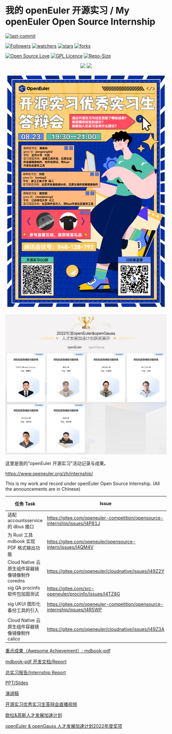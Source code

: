 # 我的 openEuler 开源实习 / My openEuler Open Source Internship

[![last-commit](https://img.shields.io/github/last-commit/HollowMan6/My-openEuler-Open-Source-Internship)](../../graphs/commit-activity)

[![Followers](https://img.shields.io/github/followers/HollowMan6?style=social)](https://github.com/HollowMan6?tab=followers)
[![watchers](https://img.shields.io/github/watchers/HollowMan6/My-openEuler-Open-Source-Internship?style=social)](../../watchers)
[![stars](https://img.shields.io/github/stars/HollowMan6/My-openEuler-Open-Source-Internship?style=social)](../../stargazers)
[![forks](https://img.shields.io/github/forks/HollowMan6/My-openEuler-Open-Source-Internship?style=social)](../../network/members)

[![Open Source Love](https://img.shields.io/badge/-%E2%9D%A4%20Open%20Source-Green?style=flat-square&logo=Github&logoColor=white&link=https://hollowman6.github.io/fund.html)](https://hollowman6.github.io/fund.html)
[![GPL Licence](https://img.shields.io/badge/license-GPL-blue)](https://opensource.org/licenses/GPL-3.0/)
[![Repo-Size](https://img.shields.io/github/repo-size/HollowMan6/My-openEuler-Open-Source-Internship.svg)](../../archive/master.zip)

<p align="center">
<img src="https://hollowman6.github.io/img/badges/openEuler.jpg" height="500px"/>
<img src="https://hollowman6.github.io/img/badges/openEuler-Excellent-Intern.jpg" height="500px" />
</p>

![](开源实习优秀实习生答辩会海报.png)

![](openEuler&openGauss社区在线实习进步奖.jpg)

这里是我的"openEuler 开源实习"活动记录与成果。

https://www.openeuler.org/zh/internship/

This is my work and record under openEuler Open Source Internship. (All the announcements are in Chinese)

| 任务 Task | Issue | PR | 分值 Credits |
| --- | --- | --- | --- |
| 适配 accountsservice 的 dbus 接口 | https://gitee.com/openeuler-competition/opensource-internship/issues/I4P81J | https://gitee.com/jiangsonglin2/kiran-cc-daemon/commit/b3251f66053c2dd7438ff34a0d9d93b485fea623 | 30 |
| 为 Rust 工具 mdbook 实现 PDF 格式输出功能 | https://gitee.com/openeuler/opensource-intern/issues/I4QM4V | https://gitee.com/openeuler/opensource-intern/pulls/9 https://gitee.com/openeuler/opensource-intern/pulls/11 https://gitee.com/openeuler/opensource-intern/pulls/12 https://gitee.com/openeuler/opensource-intern/pulls/14 | 50 |
| Cloud Native 云原生组件容器镜像镜像制作 coredns | https://gitee.com/openeuler/cloudnative/issues/I49Z2Y | https://gitee.com/openeuler/openeuler-docker-images/pulls/16 | 10 |
| sig QA procinfo 软件包加固测试 | https://gitee.com/src-openeuler/procinfo/issues/I4TZ8G | https://gitee.com/openeuler/mugen/pulls/277 | 10 |
|sig UKUI 图形化备份工具的引入 | https://gitee.com/openeuler-competition/opensource-internship/issues/I4R5WP | https://gitee.com/openeuler/community/pulls/3305 https://gitee.com/src-openeuler/backintime/pulls/1 https://gitee.com/openeuler/community/pulls/3329 | 20
| Cloud Native 云原生组件容器镜像镜像制作 calico | https://gitee.com/openeuler/cloudnative/issues/I49Z3A | https://gitee.com/openeuler/openeuler-docker-images/pulls/15 https://gitee.com/openeuler/community/pulls/3685 https://gitee.com/src-openeuler/calico/pulls/1 | 30 |

[重点成果（Awesome Achievement）: mdbook-pdf](https://github.com/HollowMan6/mdbook-pdf)

[mdbook-pdf 开发文档/Report](mdbook-pdf.pdf)

[总实习报告/Internship Report](开源实习报告.pdf)

[PPT/Slides](openEuler%E5%BC%80%E6%BA%90%E5%AE%9E%E4%B9%A0.pptx)

[演讲稿](%E5%88%86%E4%BA%AB%E4%BC%9A.md)

[开源实习优秀实习生答辩会直播视频](https://www.bilibili.com/video/BV1fe4y1o766)

[欧拉&高斯人才发展加速计划](https://edu.hicomputing.huawei.com/openeuler-opengauss-talent)

[openEuler & openGauss 人才发展加速计划2022年度奖项](https://edu.hicomputing.huawei.com/openeuler-opengauss-talent/award)
